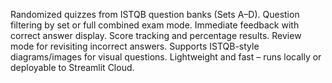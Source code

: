 Randomized quizzes from ISTQB question banks (Sets A–D).
Question filtering by set or full combined exam mode.
Immediate feedback with correct answer display.
Score tracking and percentage results.
Review mode for revisiting incorrect answers.
Supports ISTQB-style diagrams/images for visual questions.
Lightweight and fast – runs locally or deployable to Streamlit Cloud.

